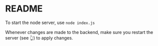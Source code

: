 # README

To start the node server, use `node index.js`

Whenever changes are made to the backend, make sure you restart the server (see 👆) to apply changes.
